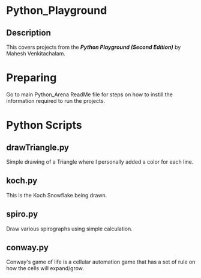# Python_Playground

## Description
This covers projects from the ***Python Playground (Second Edition)*** by Mahesh Venkitachalam.

# Preparing
Go to main Python_Arena ReadMe file for steps on how to instill the information required to run the projects.

# Python Scripts

## drawTriangle.py
Simple drawing of a Triangle where I personally added a color for each line.

## koch.py
This is the Koch Snowflake being drawn.

## spiro.py
Draw various spirographs using simple calculation.

## conway.py
Conway's game of life is a cellular automation game that has a set of rule on how the cells will expand/grow.
